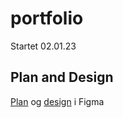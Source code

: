 # portfolio <!-- 2.0 -->

Startet 02.01.23

## Plan and Design

[Plan](https://www.figma.com/file/v4gK0629BeAs4ZYR9qWkMY/Portfolio-Figjam?t=ih0VjeodijxVxGuA-6) og [design](https://www.figma.com/file/9COiMGMksWkuDFNPAX2EdX/Portfolio?t=ih0VjeodijxVxGuA-6) i Figma
